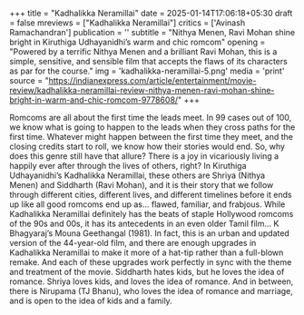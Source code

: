 +++
title = "Kadhalikka Neramillai"
date = 2025-01-14T17:06:18+05:30
draft = false
mreviews = ["Kadhalikka Neramillai"]
critics = ['Avinash Ramachandran']
publication = ''
subtitle = "Nithya Menen, Ravi Mohan shine bright in Kiruthiga Udhayanidhi’s warm and chic romcom"
opening = "Powered by a terrific Nithya Menen and a brilliant Ravi Mohan, this is a simple, sensitive, and sensible film that accepts the flaws of its characters as par for the course."
img = 'kadhalikka-neramillai-5.png'
media = 'print'
source = "https://indianexpress.com/article/entertainment/movie-review/kadhalikka-neramillai-review-nithya-menen-ravi-mohan-shine-bright-in-warm-and-chic-romcom-9778608/"
+++

Romcoms are all about the first time the leads meet. In 99 cases out of 100, we know what is going to happen to the leads when they cross paths for the first time. Whatever might happen between the first time they meet, and the closing credits start to roll, we know how their stories would end. So, why does this genre still have that allure? There is a joy in vicariously living a happily ever after through the lives of others, right? In Kiruthiga Udhayanidhi’s Kadhalikka Neramillai, these others are Shriya (Nithya Menen) and Siddharth (Ravi Mohan), and it is their story that we follow through different cities, different lives, and different timelines before it ends up like all good romcoms end up as… flawed, familiar, and frabjous. While Kadhalikka Neramillai definitely has the beats of staple Hollywood romcoms of the 90s and 00s, it has its antecedents in an even older Tamil film… K Bhagyaraj’s Mouna Geethangal (1981). In fact, this is an urban and updated version of the 44-year-old film, and there are enough upgrades in Kadhalikka Neramillai to make it more of a hat-tip rather than a full-blown remake. And each of these upgrades work perfectly in sync with the theme and treatment of the movie. Siddharth hates kids, but he loves the idea of romance. Shriya loves kids, and loves the idea of romance. And in between, there is Nirupama (TJ Bhanu), who loves the idea of romance and marriage, and is open to the idea of kids and a family.
